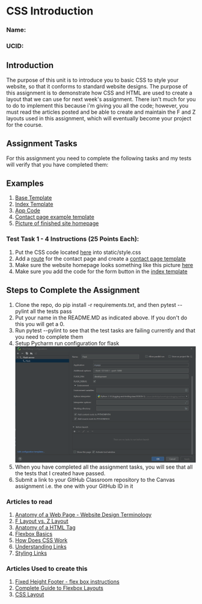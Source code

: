 # CSS Introduction

### Name: <Insert Here>

### UCID: <Insert Here>

## Introduction

The purpose of this unit is to introduce you to basic CSS to style your website, so that it conforms to standard website
designs. The purpose of this assignment is to demonstrate how CSS and HTML are used to create a layout that we can use
for next week's assignment. There isn't much for you to do to implement this because i'm giving you all the code;
however, you must read the articles posted and be able to create and maintain the F and Z layouts used in this
assignment, which will eventually become your project for the course.

## Assignment Tasks

For this assignment you need to complete the following tasks and my tests will verify that you have completed them:

## Examples

1. [Base Template](base.example)
2. [Index Template](index.example)
3. [App Code](main_app.example)
4. [Contact page example template](contact.example)
5. [Picture of finished site homepage](webpage.png)

### Test Task 1 - 4 Instructions (25 Points Each):

1. Put the CSS code located [here](/style.example) into static/style.css
2. Add a [route](main_app.example) for the contact page and create a [contact page template](contact.example)
3. Make sure the website homepage looks something like this picture [here](webpage.png)
4. Make sure you add the code for the form button in the [index template](index.example)

## Steps to Complete the Assignment

1. Clone the repo, do pip install -r requirements.txt, and then pytest --pylint all the tests pass
2. Put your name in the README.MD as indicated above. If you don't do this you will get a 0.
3. Run pytest --pylint to see that the test tasks are failing currently and that you need to complete them
4. Setup Pycharm run configuration for flask ![Pycharm Flask Run Configuration](flask-run-config.png)
5. When you have completed all the assignment tasks, you will see that all the tests that I created have passed.
6. Submit a link to your GitHub Classroom repository to the Canvas assignment i.e. the one with your GitHub ID in it

### Articles to read

1. [Anatomy of a Web Page - Website Design Terminology](https://blog.tubikstudio.com/anatomy-of-web-page/)
2. [F Layout vs. Z Layout](https://99designs.com/blog/tips/visual-hierarchy-landing-page-designs/)
3. [Anatomy of a HTML Tag](https://developer.mozilla.org/en-US/docs/Learn/Getting_started_with_the_web/HTML_basics)
4. [Flexbox Basics](https://developer.mozilla.org/en-US/docs/Web/CSS/CSS_Flexible_Box_Layout/Basic_Concepts_of_Flexbox)
5. [How Does CSS Work](https://developer.mozilla.org/en-US/docs/Learn/CSS/First_steps/How_CSS_works)
6. [Understanding Links](https://developer.mozilla.org/en-US/docs/Web/HTML/Element/a)
7. [Styling Links](https://developer.mozilla.org/en-US/docs/Learn/CSS/Styling_text/Styling_links)

### Articles Used to create this

1. [Fixed Height Footer - flex box instructions](https://css-tricks.com/couple-takes-sticky-footer/)
2. [Complete Guide to Flexbox Layouts](https://css-tricks.com/snippets/css/a-guide-to-flexbox/)
3. [CSS Layout](https://developer.mozilla.org/en-US/docs/Learn/CSS/CSS_layout)

